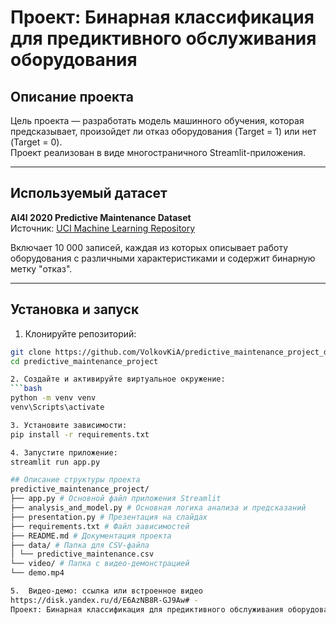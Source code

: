 # Проект: Бинарная классификация для предиктивного обслуживания оборудования

## Описание проекта

Цель проекта — разработать модель машинного обучения, которая предсказывает, произойдет ли отказ оборудования (Target = 1) или нет (Target = 0).  
Проект реализован в виде многостраничного Streamlit-приложения.

---

## Используемый датасет

**AI4I 2020 Predictive Maintenance Dataset**  
Источник: [UCI Machine Learning Repository](https://archive.ics.uci.edu/dataset/601/predictive+maintenance+dataset)

Включает 10 000 записей, каждая из которых описывает работу оборудования с различными характеристиками и содержит бинарную метку "отказ".

---

## Установка и запуск

1. Клонируйте репозиторий:
```bash
git clone https://github.com/VolkovKiA/predictive_maintenance_project_demo.git
cd predictive_maintenance_project

2. Создайте и активируйте виртуальное окружение:
```bash
python -m venv venv
venv\Scripts\activate

3. Установите зависимости:
pip install -r requirements.txt

4. Запустите приложение:
streamlit run app.py

## Описание структуры проекта
predictive_maintenance_project/
├── app.py # Основной файл приложения Streamlit
├── analysis_and_model.py # Основная логика анализа и предсказаний
├── presentation.py # Презентация на слайдах
├── requirements.txt # Файл зависимостей
├── README.md # Документация проекта
├── data/ # Папка для CSV-файла
│ └── predictive_maintenance.csv
└── video/ # Папка с видео-демонстрацией
└── demo.mp4

5.  Видео-демо: ссылка или встроенное видео
https://disk.yandex.ru/d/E6AzNB8R-GJ9Aw# -
Проект: Бинарная классификация для предиктивного обслуживания оборудования

